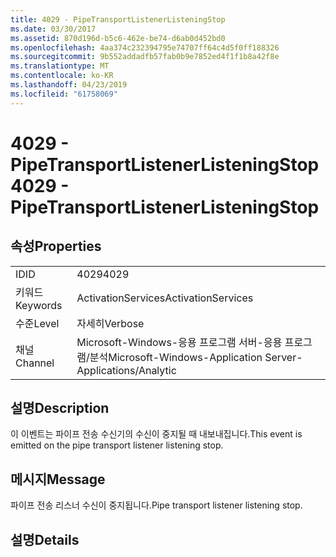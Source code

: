 ```yaml
---
title: 4029 - PipeTransportListenerListeningStop
ms.date: 03/30/2017
ms.assetid: 870d196d-b5c6-462e-be74-d6ab0d452bd0
ms.openlocfilehash: 4aa374c232394795e74707ff64c4d5f0ff188326
ms.sourcegitcommit: 9b552addadfb57fab0b9e7852ed4f1f1b8a42f8e
ms.translationtype: MT
ms.contentlocale: ko-KR
ms.lasthandoff: 04/23/2019
ms.locfileid: "61758069"
---
```

# <a name="4029---pipetransportlistenerlisteningstop"></a><span data-ttu-id="85c8d-102">4029 - PipeTransportListenerListeningStop</span><span class="sxs-lookup"><span data-stu-id="85c8d-102">4029 - PipeTransportListenerListeningStop</span></span>
## <a name="properties"></a><span data-ttu-id="85c8d-103">속성</span><span class="sxs-lookup"><span data-stu-id="85c8d-103">Properties</span></span>  
  
|||  
|-|-|  
|<span data-ttu-id="85c8d-104">ID</span><span class="sxs-lookup"><span data-stu-id="85c8d-104">ID</span></span>|<span data-ttu-id="85c8d-105">4029</span><span class="sxs-lookup"><span data-stu-id="85c8d-105">4029</span></span>|  
|<span data-ttu-id="85c8d-106">키워드</span><span class="sxs-lookup"><span data-stu-id="85c8d-106">Keywords</span></span>|<span data-ttu-id="85c8d-107">ActivationServices</span><span class="sxs-lookup"><span data-stu-id="85c8d-107">ActivationServices</span></span>|  
|<span data-ttu-id="85c8d-108">수준</span><span class="sxs-lookup"><span data-stu-id="85c8d-108">Level</span></span>|<span data-ttu-id="85c8d-109">자세히</span><span class="sxs-lookup"><span data-stu-id="85c8d-109">Verbose</span></span>|  
|<span data-ttu-id="85c8d-110">채널</span><span class="sxs-lookup"><span data-stu-id="85c8d-110">Channel</span></span>|<span data-ttu-id="85c8d-111">Microsoft-Windows-응용 프로그램 서버-응용 프로그램/분석</span><span class="sxs-lookup"><span data-stu-id="85c8d-111">Microsoft-Windows-Application Server-Applications/Analytic</span></span>|  
  
## <a name="description"></a><span data-ttu-id="85c8d-112">설명</span><span class="sxs-lookup"><span data-stu-id="85c8d-112">Description</span></span>  
 <span data-ttu-id="85c8d-113">이 이벤트는 파이프 전송 수신기의 수신이 중지될 때 내보내집니다.</span><span class="sxs-lookup"><span data-stu-id="85c8d-113">This event is emitted on the pipe transport listener listening stop.</span></span>  
  
## <a name="message"></a><span data-ttu-id="85c8d-114">메시지</span><span class="sxs-lookup"><span data-stu-id="85c8d-114">Message</span></span>  
 <span data-ttu-id="85c8d-115">파이프 전송 리스너 수신이 중지됩니다.</span><span class="sxs-lookup"><span data-stu-id="85c8d-115">Pipe transport listener listening stop.</span></span>  
  
## <a name="details"></a><span data-ttu-id="85c8d-116">설명</span><span class="sxs-lookup"><span data-stu-id="85c8d-116">Details</span></span>
